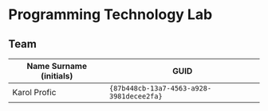 # Programming Technology Lab

## Team

| Name Surname (initials) | GUID                                     |
| ----------------------- | ---------------------------------------- |
| Karol Profic            | `{87b448cb-13a7-4563-a928-3981decee2fa}` |
